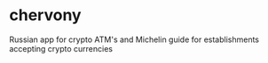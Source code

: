 # chervony
Russian app for crypto ATM's and Michelin guide for establishments accepting crypto currencies
